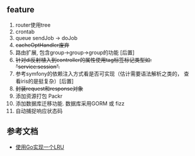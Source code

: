 ## feature ##
 1. router使用tree
 2. crontab 
 4. queue sendJob -> doJob
 5. ~~cacheOptHandler废弃~~
 6. 路由扩展, 包含group->group->group的功能 [后置]
 7. ~~针对di反射植入到controller的属性使用tag标签标记类型如: "service:session".~~
 8. 参考symfony的依赖注入方式看是否可实现（估计需要语法解析之类的， 查看iris的是挺复杂）[后置]
 9. ~~封装request和response对象~~
 10. 添加资源打包 Packr [](github.com/gobuffalo/packr)
 11. 添加数据库迁移功能. 数据库采用GORM 或 fizz 
 13. 自动捕捉响应状态码

## 参考文档  ##
 - [使用Go实现一个LRU](https://www.jianshu.com/p/970f1a8dd9cf) 
